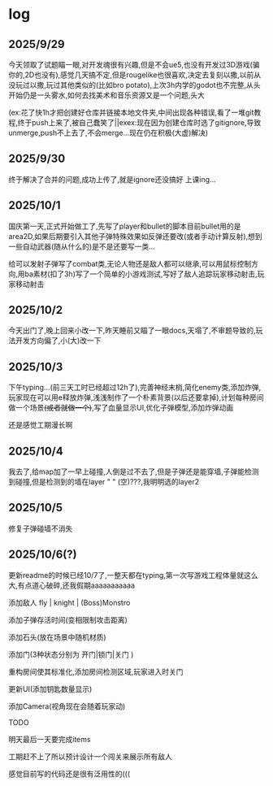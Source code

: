 # log
## 2025/9/29
今天领取了试题瞄一眼,对开发魂很有兴趣,但是不会ue5,也没有开发过3D游戏(骗你的,2D也没有),感觉几天搞不定,但是rougelike也很喜欢,决定去复刻以撒,以前从没玩过以撒,玩过其他类似的(比如bro potato),上次3h内学的godot也不完整,从头开始仍是一头雾水,如何去找美术和音乐资源又是一个问题,头大

(ex:花了快1h才把创建好仓库并链接本地文件夹,中间出现各种错误,看了一堆git教程,终于push上来了,被自己蠢笑了||exex:现在因为创建仓库时选了gitignore,导致unmerge,push不上去了,不会merge...现在仍在积极(大虚)解决)

## 2025/9/30
终于解决了合并的问题,成功上传了,就是ignore还没搞好
上课ing...

## 2025/10/1
国庆第一天,正式开始做工了,先写了player和bullet的脚本目前bullet用的是area2D,如果后期要引入其他子弹特殊效果如反弹还要改(或者手动计算反射),想到一些自动武器(随从什么的)是不是还要写一类...

给可以发射子弹写了combat类,无论人物还是敌人都可以继承,可以用鼠标控制方向,用ba素材(扣了3h)写了一个简单的小游戏测试,写好了敌人追踪玩家移动射击,玩家移动射击

## 2025/10/2

今天出门了,晚上回来小改一下,昨天睡前又瞄了一眼docs,天塌了,不审题导致的,玩法开发方向偏了,小(大)改一下

## 2025/10/3

下午typing...(前三天工时已经超过12h了),完善神经末梢,简化enemy类,添加炸弹,玩家现在可以用e释放炸弹,浅浅制作了一个朴素背景(以后还要拿掉),计划每种房间做一个场景~~(或者就做一个)~~,写了血量显示UI,优化子弹模型,添加炸弹动画

还是感觉工期漫长啊

## 2025/10/4

我去了,给map加了一早上碰撞,人倒是过不去了,但是子弹还是能穿墙,子弹能检测到碰撞,但是检测到的墙在layer " " (空)???,我明明选的layer2

## 2025/10/5

修复子弹碰墙不消失

## 2025/10/6(?)

更新readme的时候已经10/7了,一整天都在typing,第一次写游戏工程体量就这么大,有点道心破碎,还我假期aaaaaaaaaaa

添加敌人 fly | knight | (Boss)Monstro

添加子弹存活时间(变相限制攻击距离)

添加石头(放在场景中随机材质)

添加门(3种状态分别为 开门|锁门|关门 )

重构房间使其标准化,添加房间检测区域,玩家进入时关门

更新UI(添加钥匙数量显示)

添加Camera(视角现在会随着玩家动)

TODO

明天最后一天要完成items

工期赶不上了所以预计设计一个闯关来展示所有敌人

感觉目前写的代码还是很有泛用性的(((